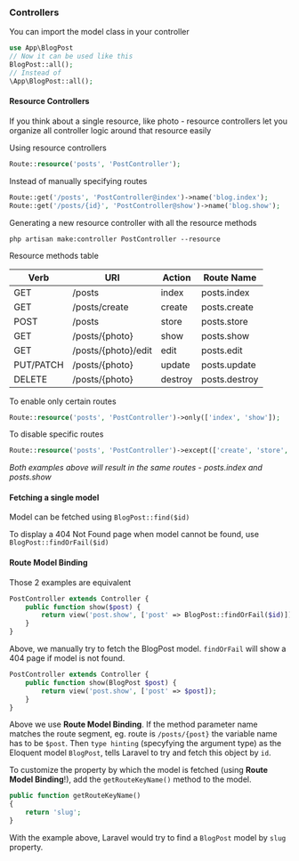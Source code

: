 ### Controllers

You can import the model class in your controller

```php
use App\BlogPost
// Now it can be used like this
BlogPost::all();
// Instead of 
\App\BlogPost::all();
```

#### Resource Controllers

If you think about a single resource, like photo - resource controllers let you organize all controller logic around that resource easily

Using resource controllers

```php
Route::resource('posts', 'PostController');
```

Instead of manually specifying routes

```php
Route::get('/posts', 'PostController@index')->name('blog.index');
Route::get('/posts/{id}', 'PostController@show')->name('blog.show');
```

Generating a new resource controller with all the resource methods

`php artisan make:controller PostController --resource`

Resource methods table

|Verb		  | URI      |Action        |Route Name |
|--------   |--------  |--------      |--------   |
|GET	|/posts	      |index          |posts.index |
|GET	|/posts/create	|create	     | posts.create |
|POST	|/posts	|store	               |posts.store |
|GET	|/posts/{photo}	|show	        |posts.show |
|GET	|/posts/{photo}/edit	|edit	  |posts.edit |
|PUT/PATCH	|/posts/{photo}	|update |posts.update |
|DELETE	|/posts/{photo}	|destroy	  |posts.destroy |

To enable only certain routes

```php
Route::resource('posts', 'PostController')->only(['index', 'show']);
```

To disable specific routes

```php
Route::resource('posts', 'PostController')->except(['create', 'store', 'edit', 'update', 'destroy]);
```

*Both examples above will result in the same routes - posts.index and posts.show*

#### Fetching a single model

Model can be fetched using `BlogPost::find($id)`

To display a 404 Not Found page when model cannot be found, use `BlogPost::findOrFail($id)`

#### Route Model Binding

Those 2 examples are equivalent

```php
PostController extends Controller {
	public function show($post) {
		return view('post.show', ['post' => BlogPost::findOrFail($id)]);
	}
}
```
Above, we manually try to fetch the BlogPost model. `findOrFail` will show a 404 page if model is not found.

```php
PostController extends Controller {
	public function show(BlogPost $post) {
		return view('post.show', ['post' => $post]);
	}
}
```
Above we use **Route Model Binding**. If the method parameter name matches the route segment, eg. route is `/posts/{post}` the variable name has to be `$post`. Then `type hinting` (specyfying the argument type) as the Eloquent model `BlogPost`, tells Laravel to try and fetch this object by `id`.

To customize the property by which the model is fetched (using **Route Model Binding**!), add the `getRouteKeyName()` method to the model.

```php
public function getRouteKeyName()
{
    return 'slug';
}
```

With the example above, Laravel would try to find a `BlogPost` model by `slug` property.
